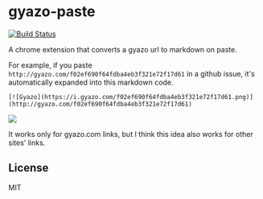 # gyazo-paste
[![Build Status](https://travis-ci.org/uiureo/gyazo-paste.svg?branch=master)](https://travis-ci.org/uiureo/gyazo-paste)

A chrome extension that converts a gyazo url to markdown on paste.

For example, if you paste `http://gyazo.com/f02ef690f64fdba4eb3f321e72f17d61` in a github issue, it's automatically expanded into this markdown code.

`[![Gyazo](https://i.gyazo.com/f02ef690f64fdba4eb3f321e72f17d61.png)](http://gyazo.com/f02ef690f64fdba4eb3f321e72f17d61)`

![](https://i.gyazo.com/403201e54eb894bc51dafe500704a67d.png)

It works only for gyazo.com links, but I think this idea also works for other sites' links.

## License
MIT
